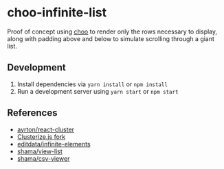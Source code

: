 # choo-infinite-list
Proof of concept using [choo](http://choo.io) to render only the rows necessary 
to display, along with padding above and below to simulate scrolling through a
giant list.


## Development
1. Install dependencies via `yarn install` or `npm install`
2. Run a development server using `yarn start` or `npm start`

## References
- [ayrton/react-cluster](https://github.com/ayrton/react-cluster/blob/master/lib/components/cluster.js)
- [Clusterize.js fork](https://github.com/NeXTs/Clusterize.js/pull/80)
- [editdata/infinite-elements](https://github.com/editdata/infinite-elements)
- [shama/view-list](https://github.com/shama/view-list)
- [shama/csv-viewer](https://github.com/shama/csv-viewer)
